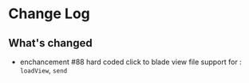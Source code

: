 # Change Log

## What's changed

- enchancement #88 hard coded click to blade view file support for : `loadView`, `send`

